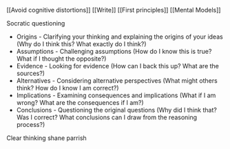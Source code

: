 [[Avoid cognitive distortions]]
[[Write]]
[[First principles]]
[[Mental Models]]

Socratic questioning
- Origins - Clarifying your thinking and explaining the origins of your ideas (Why do I think this? What exactly do I think?)
- Assumptions - Challenging assumptions (How do I know this is true? What if I thought the opposite?)
- Evidence - Looking for evidence (How can I back this up? What are the sources?)
- Alternatives - Considering alternative perspectives (What might others think? How do I know I am correct?)
- Implications - Examining consequences and implications (What if I am wrong? What are the consequences if I am?)
- Conclusions - Questioning the original questions (Why did I think that? Was I correct? What conclusions can I draw from the reasoning process?)

Clear thinking shane parrish
